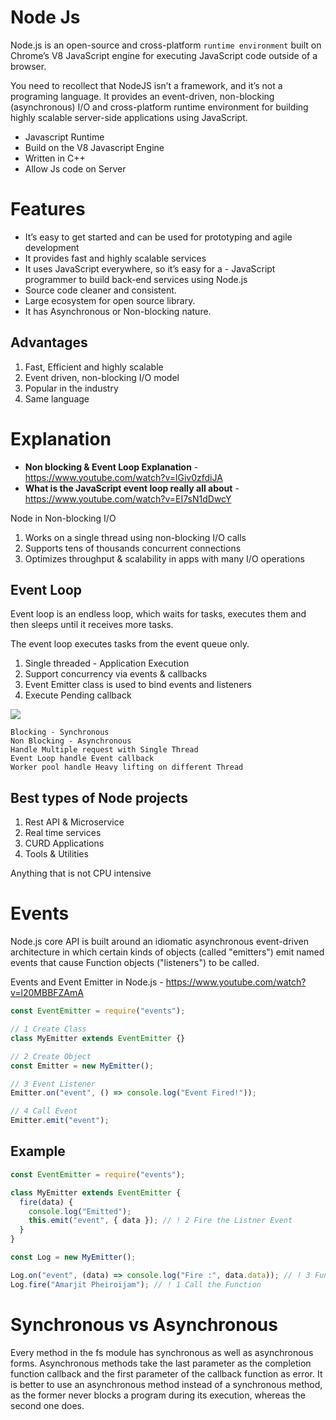 # Node Js

Node.js is an open-source and cross-platform `runtime environment` built on Chrome’s V8 JavaScript engine for executing JavaScript code outside of a browser. 

You need to recollect that NodeJS isn’t a framework, and it’s not a programing language. It provides an event-driven, non-blocking (asynchronous) I/O and cross-platform runtime environment for building highly scalable server-side applications using JavaScript.

- Javascript Runtime
- Build on the V8 Javascript Engine
- Written in C++
- Allow Js code on Server

# Features

- It’s easy to get started and can be used for prototyping and agile development
- It provides fast and highly scalable services
- It uses JavaScript everywhere, so it’s easy for a - JavaScript programmer to build back-end services using Node.js
- Source code cleaner and consistent.
- Large ecosystem for open source library.
- It has Asynchronous or Non-blocking nature.

## Advantages

1. Fast, Efficient and highly scalable
2. Event driven, non-blocking I/O model
3. Popular in the industry
4. Same language

# Explanation
- **Non blocking & Event Loop Explanation** - https://www.youtube.com/watch?v=lGiv0zfdiJA
- **What is the JavaScript event loop really all about** - https://www.youtube.com/watch?v=EI7sN1dDwcY

Node in Non-blocking I/O

1. Works on a single thread using non-blocking I/O calls
2. Supports tens of thousands concurrent connections
3. Optimizes throughput & scalability in apps with many I/O operations 

## Event Loop

Event loop is an endless loop, which waits for tasks, executes them and then sleeps until it receives more tasks.

The event loop executes tasks from the event queue only. 

1. Single threaded - Application Execution
2. Support concurrency via events & callbacks
3. Event Emitter class is used to bind events and listeners 
4. Execute Pending callback 

<img src="https://www.tutorialspoint.com/nodejs/images/event_loop.jpg"/>

```
Blocking - Synchronous
Non Blocking - Asynchronous
Handle Multiple request with Single Thread
Event Loop handle Event callback
Worker pool handle Heavy lifting on different Thread
```

## Best types of Node projects

1. Rest API & Microservice
2. Real time services
3. CURD Applications
4. Tools & Utilities

Anything that is not CPU intensive

# Events

Node.js core API is built around an idiomatic asynchronous event-driven architecture in which certain kinds of objects (called "emitters") emit named events that cause Function objects ("listeners") to be called.

Events and Event Emitter in Node.js - https://www.youtube.com/watch?v=l20MBBFZAmA


```js
const EventEmitter = require("events");

// 1 Create Class
class MyEmitter extends EventEmitter {}

// 2 Create Object
const Emitter = new MyEmitter();

// 3 Event Listener
Emitter.on("event", () => console.log("Event Fired!"));

// 4 Call Event
Emitter.emit("event");
```

## Example

```js
const EventEmitter = require("events");

class MyEmitter extends EventEmitter {
  fire(data) {
    console.log("Emitted");
    this.emit("event", { data }); // ! 2 Fire the Listner Event
  }
}

const Log = new MyEmitter();

Log.on("event", (data) => console.log("Fire :", data.data)); // ! 3 Function call by emit
Log.fire("Amarjit Pheiroijam"); // ! 1 Call the Function
```

# Synchronous vs Asynchronous
Every method in the fs module has synchronous as well as asynchronous forms. Asynchronous methods take the last parameter as the completion function callback and the first parameter of the callback function as error. It is better to use an asynchronous method instead of a synchronous method, as the former never blocks a program during its execution, whereas the second one does.